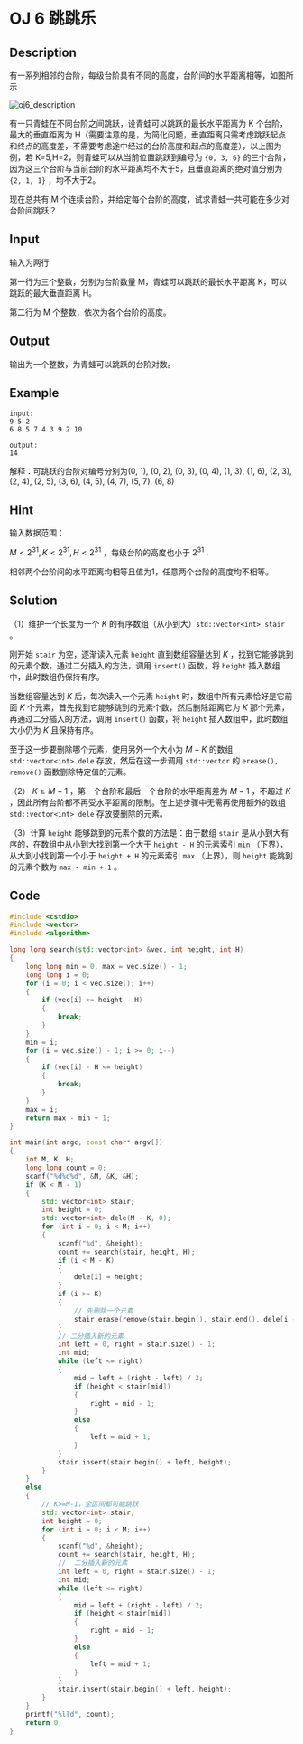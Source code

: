 # OJ 6 跳跳乐

## Description

有一系列相邻的台阶，每级台阶具有不同的高度，台阶间的水平距离相等，如图所示

![oj6_description](https://cdn.jsdelivr.net/gh/DerrickMarcus/picgo_image/images/oj6_description.png)

有一只青蛙在不同台阶之间跳跃，设青蛙可以跳跃的最长水平距离为 K 个台阶，最大的垂直距离为 H（需要注意的是，为简化问题，垂直距离只需考虑跳跃起点和终点的高度差，不需要考虑途中经过的台阶高度和起点的高度差），以上图为例，若 K=5,H=2，则青蛙可以从当前位置跳跃到编号为 `{0, 3, 6}` 的三个台阶，因为这三个台阶与当前台阶的水平距离均不大于5，且垂直距离的绝对值分别为 `{2, 1, 1}` ，均不大于2。

现在总共有 M 个连续台阶，并给定每个台阶的高度，试求青蛙一共可能在多少对台阶间跳跃？

## Input

输入为两行

第一行为三个整数，分别为台阶数量 M，青蛙可以跳跃的最长水平距离 K，可以跳跃的最大垂直距离 H。

第二行为 M 个整数，依次为各个台阶的高度。

## Output

输出为一个整数，为青蛙可以跳跃的台阶对数。

## Example

```text
input:
9 5 2
6 8 5 7 4 3 9 2 10

output:
14
```

解释：可跳跃的台阶对编号分别为(0, 1), (0, 2), (0, 3), (0, 4), (1, 3), (1, 6), (2, 3), (2, 4), (2, 5), (3, 6), (4, 5), (4, 7), (5, 7), (6, 8)

## Hint

输入数据范围：

$M<2^{31},\,K<2^{31},\,H<2^{31}$ ，每级台阶的高度也小于 $2^{31}$ .

相邻两个台阶间的水平距离均相等且值为1，任意两个台阶的高度均不相等。

## Solution

（1）维护一个长度为一个 $K$ 的有序数组（从小到大）`std::vector<int> stair` 。

刚开始 `stair` 为空，逐渐读入元素 `height` 直到数组容量达到 $K$ ，找到它能够跳到的元素个数，通过二分插入的方法，调用 `insert()` 函数，将 `height` 插入数组中，此时数组仍保持有序。

当数组容量达到 $K$ 后，每次读入一个元素 `height` 时，数组中所有元素恰好是它前面 $K$ 个元素，首先找到它能够跳到的元素个数，然后删除距离它为 $K$ 那个元素，再通过二分插入的方法，调用 `insert()` 函数，将 `height` 插入数组中，此时数组大小仍为 $K$ 且保持有序。

至于这一步要删除哪个元素，使用另外一个大小为 $M-K$ 的数组 `std::vector<int> dele` 存放，然后在这一步调用 `std::vector` 的 `erease(), remove()` 函数删除特定值的元素。

（2） $K\geqslant M-1$ ，第一个台阶和最后一个台阶的水平距离差为 $M-1$ ，不超过 $K$ ，因此所有台阶都不再受水平距离的限制。在上述步骤中无需再使用额外的数组 `std::vector<int> dele` 存放要删除的元素。

（3）计算 `height` 能够跳到的元素个数的方法是：由于数组 `stair` 是从小到大有序的，在数组中从小到大找到第一个大于 `height - H` 的元素索引 `min` （下界），从大到小找到第一个小于 `height + H` 的元素索引 `max` （上界），则 `height` 能跳到的元素个数为 `max - min + 1` 。

## Code

```cpp
#include <cstdio>
#include <vector>
#include <algorithm>

long long search(std::vector<int> &vec, int height, int H)
{
    long long min = 0, max = vec.size() - 1;
    long long i = 0;
    for (i = 0; i < vec.size(); i++)
    {
        if (vec[i] >= height - H)
        {
            break;
        }
    }
    min = i;
    for (i = vec.size() - 1; i >= 0; i--)
    {
        if (vec[i] - H <= height)
        {
            break;
        }
    }
    max = i;
    return max - min + 1;
}

int main(int argc, const char* argv[])
{
    int M, K, H;
    long long count = 0;
    scanf("%d%d%d", &M, &K, &H);
    if (K < M - 1)
    {
        std::vector<int> stair;
        int height = 0;
        std::vector<int> dele(M - K, 0);
        for (int i = 0; i < M; i++)
        {
            scanf("%d", &height);
            count += search(stair, height, H);
            if (i < M - K)
            {
                dele[i] = height;
            }
            if (i >= K)
            {
                // 先删除一个元素
                stair.erase(remove(stair.begin(), stair.end(), dele[i - K]), stair.end());
            }
            // 二分插入新的元素
            int left = 0, right = stair.size() - 1;
            int mid;
            while (left <= right)
            {
                mid = left + (right - left) / 2;
                if (height < stair[mid])
                {
                    right = mid - 1;
                }
                else
                {
                    left = mid + 1;
                }
            }
            stair.insert(stair.begin() + left, height);
        }
    }
    else
    {
        // K>=M-1，全区间都可能跳跃
        std::vector<int> stair;
        int height = 0;
        for (int i = 0; i < M; i++)
        {
            scanf("%d", &height);
            count += search(stair, height, H);
            //  二分插入新的元素
            int left = 0, right = stair.size() - 1;
            int mid;
            while (left <= right)
            {
                mid = left + (right - left) / 2;
                if (height < stair[mid])
                {
                    right = mid - 1;
                }
                else
                {
                    left = mid + 1;
                }
            }
            stair.insert(stair.begin() + left, height);
        }
    }
    printf("%lld", count);
    return 0;
}
```
